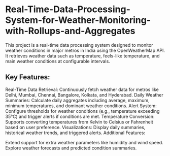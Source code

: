 # Real-Time-Data-Processing-System-for-Weather-Monitoring-with-Rollups-and-Aggregates
This project is a real-time data processing system designed to monitor weather conditions in major metros in India using the OpenWeatherMap API. It retrieves weather data such as temperature, feels-like temperature, and main weather conditions at configurable intervals.

## Key Features:

Real-Time Data Retrieval: Continuously fetch weather data for metros like Delhi, Mumbai, Chennai, Bangalore, Kolkata, and Hyderabad.
Daily Weather Summaries: Calculate daily aggregates including average, maximum, minimum temperatures, and dominant weather conditions.
Alert System: Configure thresholds for weather conditions (e.g., temperature exceeding 35°C) and trigger alerts if conditions are met.
Temperature Conversion: Supports converting temperatures from Kelvin to Celsius or Fahrenheit based on user preference.
Visualizations: Display daily summaries, historical weather trends, and triggered alerts.
Additional Features:

Extend support for extra weather parameters like humidity and wind speed.
Explore weather forecasts and predicted condition summaries.
